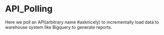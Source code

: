 # API_Polling

Here we poll an API(arbitrary name #asknicely) to incrementally load data to warehouse system like Bigquery to generate reports.  